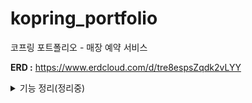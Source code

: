 # kopring_portfolio
코프링 포트폴리오 - 매장 예약 서비스

**ERD :**
https://www.erdcloud.com/d/tre8espsZqdk2vLYY

<details>
  <summary>기능 정리(정리중)</summary>
1. 어떤 기능이 필요하고, 그 기능이 어떤 목적을 가지는지, 어떻게 사용하는지, 화면에는 어떻게 나와야 하는지, 서버에서는 어떻게 처리하는 지 정리 해본다.

- 필요 기능
    1. StoreController
        
        예약 사용이 가능한 매장을 관리
        
        - 매장 정보 생성, 수정, 조회, 삭제 기능
    2. ScheduleController
        
        예약 스케줄을 관리
        
        - 스케줄 생성, 수정, 조회, 삭제 기능
            - 여기서 말하는 스케줄은 특정 room이 될 수도 있고, 상품이 될 수도 있음
        - 기본 운영 시간 생성, 수정, 조회 , 삭제 기능
        - 부가 설정 기능
            - 당일 예약 설정
            - 브레이크 타임 설정
    3. HolidayController
        
        휴무일 관리 (정기 휴무, 법정 휴무, 선택 휴무)
        
        - 휴무일 추가, 수정, 조회, 삭제 기능
    4. TimeTableController
        
        타임테이블 관리(기본 운영 시간으로 부터 만들어진 타임테이블 관리)
        
        DateTable과 TimeTable 로 관리
        
        DateTable : 일자별 관리, TimeTable : 시간별 관리
        
        - 예약 가능 일자 조회
        - 예약 가능 시간 조회
    5. ReservationController
        
        유저 예약 관리
        
        - 예약 생성, 수정(상태 변경 포함), 조회, 삭제
- 부가 기능
    - 필터?AP?에서 request 이모지 변환 처리
    - request validation
    - custom exception 공통 처리
    - AOP logger
    - JWT
    - Util
- 예약 상태 정리 (네이버 참고)
    
    예약 요청시 자동으로 예약 확정이 되고,
    
    요청된 예약 중 변경을 한다면 이때는 자동 확정이 아니라 매장에서 확인/ 거절해야 한다.
    
    그리고 예약 취소도 자동으로 확정이 된다.
    
    (단, 자동으로 확정이 된다하더라도 validation 필터링은 있다.)
    
    상태)
    
    REQUEST_CONFIRM : 예약 확정
    
    MODIFY_REQUEST : 예약 변경 요청
    
    MODIFY_CONFIRM : 예약 변경 확정
    
    MODIFY_REFUSE : 예약 변경 거절
    
    CANCEL_CONFIRM : 예약 취소 확정
    
    STORE_CANCEL : 매장 예약 취소
    
    NOSHOW : 고객 노쇼; 매장 방문 하지 않는 등에 대한 상태
    
    COMPLETE : 완료; 매장 방문까지 완료하는 등 상태
</details>
